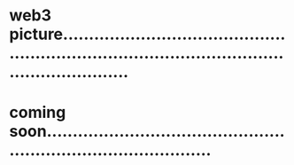 # web3 picture.......................................................................................................................
# coming soon.....................................................................................
